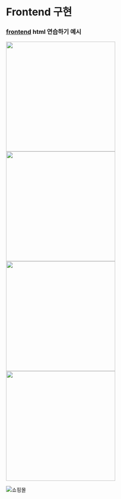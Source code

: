 # Frontend 구현

### [frontend](https://github.com/chanjin5212/html-python/tree/master/frontend) html 연습하기 예시

<img src = "https://user-images.githubusercontent.com/97499271/166938094-8ffc75e3-8388-4fe0-9922-98fa204b25f2.png" width="300" height="300"/> <img src = "https://user-images.githubusercontent.com/97499271/166938793-06851045-af60-44f0-a935-e148b15bbe29.png" width="300" height="300"/> <img src = "https://user-images.githubusercontent.com/97499271/166938801-1c27bf7e-6ccc-4234-adcf-cbeb5cc2a501.png" width="300" height="300"/> <img src = "https://user-images.githubusercontent.com/97499271/166938808-0135bd13-6c0c-49b7-bb4f-cb522229f6c7.png" width="300" height="300"/>

![쇼핑몰](https://user-images.githubusercontent.com/97499271/166939727-ee89de72-6746-4b32-829e-4a07d1f2e73b.png)
